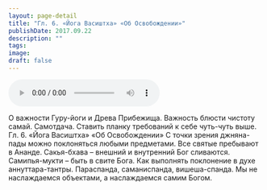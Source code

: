```yaml
---
layout: page-detail
title: "Гл. 6. «Йога Васиштха» «Об Освобождении»"
publishDate: 2017.09.22
description: ""
tags:
image:
draft: false
---
```


<audio title="2017.09.22 - Гл. 6. «Йога Васиштха» «Об Освобождении».mp3" src="https://filer-api.advayta.org/v1.0/public/files/75192" controls=""></audio>

 О важности Гуру-йоги и Древа Прибежища. Важность блюсти чистоту самай. Самотдача. Ставить планку требований к себе чуть-чуть выше. Гл. 6\. «Йога Васиштха» «Об Освобождении» С точки зрения джняна-пады можно поклоняться любыми предметами. Все святые пребывают в Ананде. Сакья-бхава – внешний и внутренний Бог сливаются. Самипья-мукти – быть в свите Бога. Как выполнять поклонение в духе аннуттара-тантры. Параспанда, саманиспанда, вишеша-спанда. Мы не наслаждаемся объектами, а наслаждаемся самим Богом. 

  
